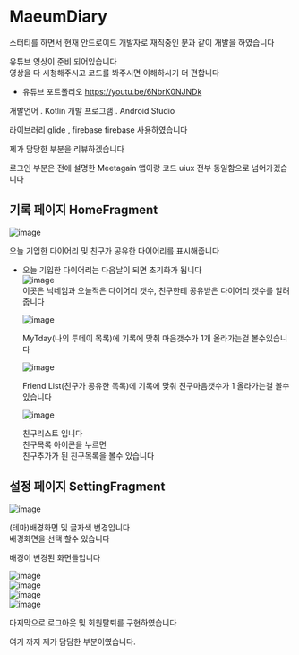 # MaeumDiary

스터티를 하면서 현재 안드로이드 개발자로 재직중인 분과 같이 개발을 하였습니다   
   
   유튜브 영상이 준비 되어있습니다    
   영상을 다 시청해주시고 코드를 봐주시면 이해하시기 더 편합니다  

* 유튜브 포트폴리오 <https://youtu.be/6NbrK0NJNDk>

    
    
       
       
개발언어 . Kotlin
개발 프로그램 . Android Studio

라이브러리 glide , firebase
firebase 사용하였습니다

 
   
제가 담당한 부분을 리뷰하겠습니다   

로그인 부분은 전에 설명한 Meetagain 앱이랑 코드 uiux 전부 동일함으로 넘어가겠습니다   

기록 페이지 HomeFragment
-------------   
  ![image](https://ifh.cc/g/kRN53k.png)
     
        
오늘 기입한 다이어리 및 친구가 공유한 다이어리를 표시해줍니다     
    
* 오늘 기입한 다이어리는 다음날이 되면 초기화가 됩니다   
     ![image](https://ifh.cc/g/ImHojf.png)   
     이곳은 닉네임과 오늘적은 다이어리 갯수, 친구한테 공유받은 다이어리 갯수를 알려줍니다   
               
                  
   ![image](https://ifh.cc/g/O3nExF.png) 
        
   MyTday(나의 투데이 목록)에 기록에 맞춰 마음갯수가 1개 올라가는걸 볼수있습니다   
   
   ![image](https://ifh.cc/g/RUjY61.png)    
      
       
   Friend List(친구가 공유한 목록)에 기록에 맞춰 친구마음갯수가 1 올라가는걸 볼수있습니다      
           
  ![image](https://ifh.cc/g/sCrJiW.png)             
             
  친구리스트 입니다  
  친구목록 아이콘을 누르면   
  친구추가가 된 친구목록을 볼수 있습니다        
               
설정 페이지 SettingFragment         
------------        
    
   ![image](https://ifh.cc/g/O0SJYp.png)  
           
           
   (테마)배경화면 및 글자색 변경입니다   
       배경화면을 선택 할수 있습니다  
         
                     
      
   배경이 변경된 화면들입니다      
            
   ![image](https://ifh.cc/g/CUYfIR.png)  
   ![image](https://ifh.cc/g/01vbQE.png)  
   ![image](https://ifh.cc/g/ox04R6.png)  
   ![image](https://ifh.cc/g/caIVnh.png)  
              
      
  마지막으로 로그아웃 및 회원탈퇴를 구현하였습니다     
    
  여기 까지 제가 담담한 부분이였습니다.    
              
         
      

        
        

  
      
      





